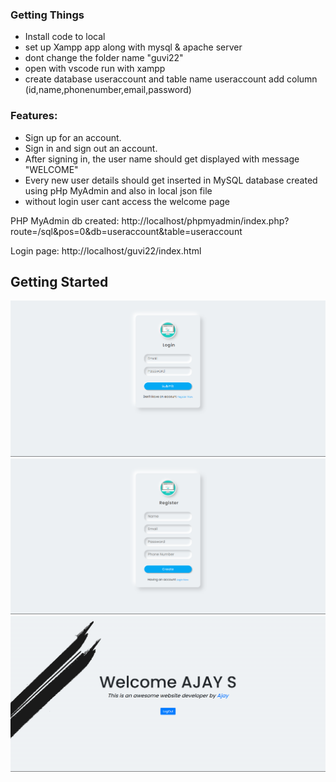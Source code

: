 ### Getting Things
* Install code to local
* set up Xampp app along with mysql & apache server
* dont change the folder name "guvi22" 
* open with vscode run with xampp
* create database useraccount and table name useraccount add column (id,name,phonenumber,email,password)

### Features:
* Sign up for an account.
* Sign in and sign out  an account.
* After signing in, the user name should get displayed with message "WELCOME"
* Every new user details should get inserted in MySQL database created using pHp MyAdmin and also in local json file
* without login user cant access the welcome page

PHP MyAdmin db created:
http://localhost/phpmyadmin/index.php?route=/sql&pos=0&db=useraccount&table=useraccount

Login page:
http://localhost/guvi22/index.html

## Getting Started

![Screenshot (59)](https://github.com/ajayaj2001/guvi22/blob/main/screenshots/login.png?raw=true)
![Screenshot (55)](https://github.com/ajayaj2001/guvi22/blob/main/screenshots/signup.png?raw=true)
![3-User login](https://github.com/ajayaj2001/guvi22/blob/main/screenshots/welcome.png?raw=true)


